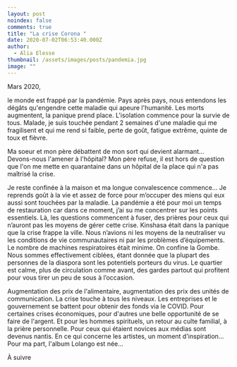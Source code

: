 ```yaml
---
layout: post
noindex: false
comments: true
title: "La crise Corona "
date: 2020-07-02T06:53:40.000Z
author:
  - Alia Elesse
thumbnail: /assets/images/posts/pandemia.jpg
image: ""
---
```

Mars 2020,

le monde est frappé par la pandémie. Pays après pays, nous entendons les dégâts qu'engendre cette maladie qui apeure l'humanité. Les morts augmentent, la panique prend place. 
L'isolation commence pour la survie de tous.
Malade, je suis touchée pendant 2 semaines d'une maladie qui me fragilisent et qui me rend si faible, perte de goût, fatigue extrême, quinte de toux et fièvre.

Ma soeur et mon père débattent de mon sort qui devient alarmant...
Devons-nous l'amener à l'hôpital? Mon père refuse, il est hors de question que l'on me mette en quarantaine dans un hôpital de la place qui n'a pas maîtrisé la crise. 

Je reste confinée à la maison et ma longue convalescence commence… Je reprends goût à la vie et assez de force pour m’occuper des miens qui eux aussi sont touchées par la maladie.
La pandémie a été pour moi un temps de restauration car dans ce moment, j’ai su me concentrer sur les points essentiels.
Là, les questions commencent à fuser, des prières pour ceux qui n’auront pas les moyens de gérer cette crise. Kinshasa était dans la panique que la crise frappe la ville.
Nous n’avions ni les moyens de la neutraliser vu les conditions de vie communautaires ni par les problèmes d’équipements. Le nombre de machines respiratoires était minime.
On confine la Gombe. Nous sommes effectivement ciblées, étant donnée que la plupart des personnes de la diaspora sont les potentiels porteurs du virus.
Le quartier est calme, plus de circulation comme avant, des gardes partout qui profitent pour vous tirer un peu de sous à l’occasion.

Augmentation des prix de l'alimentaire, augmentation des prix des unités de communication.
La crise touche à tous les niveaux. Les entreprises et le gouvernement se battent pour obtenir des fonds via le COVID.
Pour certaines crises économiques, pour d'autres une belle opportunité de se faire de l'argent. Et pour les hommes spirituels, un retour au culte familial, à la prière personnelle. Pour ceux qui étaient novices aux médias sont devenus nantis.
En ce qui concerne les artistes, un moment d'inspiration...
Pour ma part, l'album Lolango est née...

À suivre
